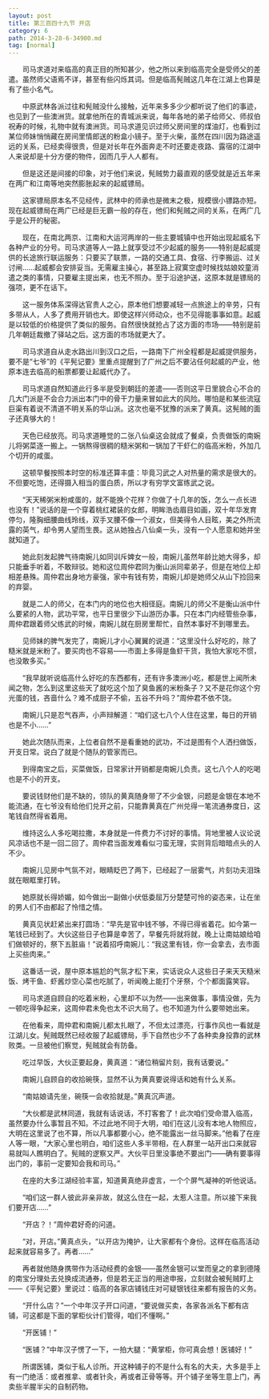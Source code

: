 ```yaml
---
layout: post
title: 第三百四十九节 开店
category: 6
path: 2014-3-28-6-34900.md
tag: [normal]
---
```


　　司马求道对来临高的真正目的所知甚少，他之所以来到临高完全是受师父的差遣。虽然师父语焉不详，甚至有些闪烁其词。但是临高髡贼这几年在江湖上也算是有了些小名气。

　　中原武林各派过往和髡贼没什么接触，近年来多多少少都听说了他们的事迹，也见到了一些澳洲货。就拿他所在的青城派来说，每年各地的弟子给师父、师叔伯祝寿的时候，礼物中就有澳洲货。司马求道见识过师父房间里的煤油灯，也看到过某位师妹悄悄藏在房间里情郎送的粉盒小镜子。至于火柴，虽然在四川因为路途遥远的关系，已经卖得很贵，但是对长年在外面奔走不时还要走夜路、露宿的江湖中人来说却是十分方便的物件，因而几乎人人都有。

　　但是这还是间接的印象，对于他们来说，髡贼势力最直观的感受就是近五年来在两广和江南等地突然膨胀起来的起威镖局。

　　这家镖局原本名不见经传，武林中的师承也是微末之极，规模很小镖路亦短。现在起威镖局在两广已经是巨无霸一般的存在，他们和髡贼之间的关系，在两广几乎是公开的秘密。

　　现在，在南北两京、江南和大运河两岸的一些主要城镇中也开始出现起威名下各种产业的分号。司马求道等人一路上就享受过不少起威的服务——特别是起威提供的长途旅行联运服务：只要买了联票，一路的交通工具、食宿、行李搬运、过关讨闸……起威都会安排妥当。无需雇主操心，甚至路上寂寞空虚时候找姑娘姣童消遣之类的事情，只要雇主提出来，也无不照办。至于沿途护送，这原本就是镖局的强项，更不在话下。

　　这一服务体系深得达官贵人之心，原本他们想要减轻一点旅途上的辛劳，只有多带从人，人多了费用开销也大。即使这样兴师动众，也不见得能事事如意。起威是以较低的价格提供了类似的服务。自然很快就抢占了这方面的市场——特别是前几年朝廷裁撤了驿站之后。这方面的市场就更大了。

　　司马求道自从走水路出川到汉口之后，一路南下广州全程都是起威提供服务，要不是“七爷”的《平髡记要》里重点提醒到了广州之后不要沾任何起威的产业，他原本连去临高的船票都要让起威代办了。

　　司马求道自然知道此行多半是受到朝廷的差遣——否则这平日里貌合心不合的几大门派是不会合力派出本门中的骨干力量来冒如此大的风险。哪怕是和某些流寇巨渠有着说不清道不明关系的华山派。这次也毫不犹豫的派来了黄真。这髡贼的面子还真够大的！

　　天色已经放亮。司马求道睡觉的二张八仙桌这会就成了餐桌，负责做饭的南婉儿将粥菜逐一搬上。一锅熬得很稠的糙米粥和一锅加了干虾仁的临高米粉，外加几个切开的咸蛋。

　　这顿早餐按照本时空的标准还算丰盛：毕竟习武之人对热量的需求是很大的。不但要吃饱，还得摄入相当的蛋白质，所以才有穷学文富练武之说。

　　“天天稀粥米粉咸蛋的，就不能换个花样？你做了十几年的饭，怎么一点长进也没有！”说话的是一个穿着桃红裙装的女郎，明眸浩齿眉目如画，双十年华发育停匀，隆胸细腰曲线玲线，双手叉腰不像一个淑女，但美得令人目眩，美之外所流露的英气，却令男人望而生畏。这从她独占八仙桌一头，没有一个人愿意和她并坐就知道了。

　　她此刻发起脾气待南婉儿如同训斥婢女一般，南婉儿虽然年龄比她大得多，却只能垂手听着，不敢辩驳。她和这位周仲君同为衡山派同辈弟子，但是在地位上却相差悬殊。周仲君出身地方豪强，家中有钱有势，南婉儿却是她师父从山下捡回来的弃婴。

　　就是二人的师父，在本门内的地位也大相径庭。南婉儿的师父不是衡山派中什么要紧的人物，武功平常，也平日里很少下山游历办事。只在本门内经管些杂事，周仲君跟着师父练武的时候，南婉儿就在厨房里帮忙，自然本事好不到哪里去。

　　见师妹的脾气发完了，南婉儿才小心翼翼的说道：“这里没什么好吃的，除了糙米就是米粉了。要买肉也不容易——市面上多得是鱼虾干货，我怕大家吃不惯，也没敢多买。”

　　“我早就听说临高什么好吃的东西都有，还有许多澳洲小吃，都是世上闻所未闻之物，怎么到这里这些天了就吃这个加了臭鱼酱的米粉条子？又不是花你这个穷光蛋的钱，吝啬什么？难不成厨子不偷，五谷不升吗？”周仲君不依不饶。

　　南婉儿只是忍气吞声，小声辩解道：“咱们这七八个人住在这里，每日的开销也是不小……”

　　她此次随队而来，上位者自然不是看重她的武功，不过是图有个人洒扫做饭，开支日常。说白了就是个随队的管家而已。

　　到得南宝之后，买菜做饭，日常家计开销都是南婉儿负责。这七八个人的吃喝也是不小的开支。

　　要说钱财他们是不缺的，领队的黄真随身带了不少金银，问题是金银在本地不能流通，在七爷没有给他们兑开之前，只能靠黄真在广州兑得一笔流通券度日，这笔钱自然得省着用。

　　维持这么人多吃喝拉撒，本身就是一件费力不讨好的事情。背地里被人议论说风凉话也不是一回二回了。周仲君当面发难看似刁蛮无理，实则背后暗暗点头的人不少。

　　南婉儿见房中气氛不对，眼睛眨巴了两下，已经起了一层雾气，片刻功夫泪珠就在眼眶里打转。

　　她原就长得娇媚，如今做出一副做小伏低委屈万分楚楚可怜的姿态来，让在坐的男人们不由都起了怜惜之情。

　　黄真见状赶紧出来打圆场：“早先是官中钱不够，不得已得省着花。如今第一笔钱已经到了。大伙这些日子也算是幸苦了，早餐先将就将就，晚上让南姑娘给咱们做顿好的，祭下五脏庙！”说着招呼南婉儿：“我这里有钱，你一会拿去，去市面上买些肉来。”

　　这番话一说，屋中原本尴尬的气氛才松下来，实话说众人这些日子来天天糙米饭、烤干鱼、虾酱炒空心菜也吃腻了，听闻晚上能打个牙祭，个个都面露笑容。

　　司马求道自顾自的吃着米粉，心里却不以为然——出来做事，事情没做，先为一顿吃得争起来，这周仲君未免也太不识大局了。也不知道为什么要带她出来。

　　在他看来，周仲君和南婉儿都太扎眼了，不但太过漂亮，行事作风也一看就是江湖儿女。髡贼既然已经收服了起威镖局，手下自然也少不了各种卖身投靠的武林败类。一旦被他们察觉，髡贼就会有防备。

　　吃过早饭，大伙正要起身，黄真道：“诸位稍留片刻，我有话要说。”

　　南婉儿自顾自的收拾碗筷，显然不认为黄真要说得话和她有什么关系。

　　“南姑娘请先坐，碗筷一会收拾就是。”黄真沉声道。

　　“大伙都是武林同道，我就有话说话，不打客套了！此次咱们受命潜入临高，虽然要办什么事暂且不知。不过此地不同于大明，咱们在这儿没有本地人物照应，大明在这里说了也不算，所以凡事都要小心，绝不能露出一丝马脚来。”他看了在座人等一眼，“大家心里也明白，咱们这些人多半带相，在人群里一站开出口来就容易就叫人瞧明白了。髡贼的逻察又严。大伙平日里没事绝不要出门——确有要事得出门的，事前一定要知会我和司马。”

　　在座的大多江湖经验丰富，知道黄真绝非虚言，一个个屏气凝神的听他说话。

　　“咱们这一群人彼此非亲非故，就这么住在一起，太惹人注意。所以接下来我们要开店……”

　　“开店？！”周仲君好奇的问道。

　　“对，开店。”黄真点头，“以开店为掩护，让大家都有个身份。这样在临高活动起来就容易多了。再者……”

　　再者就他随身携带作为活动经费的金银——虽然金银可以堂而皇之的拿到德隆的南宝分理处去兑换成流通券，但是若无正当的用途申报，立刻就会被髡贼盯上——《平髡记要》里说过：临高的各家店铺钱庄对可疑银钱往来都有报告的义务。

　　“开什么店？”一个中年汉子开口问道，“要说做买卖，各家各派名下都有店铺，可这都是下面的掌柜伙计们管得，咱们不懂啊。”

　　“开医铺！”

　　“医铺？”中年汉子愣了一下，一拍大腿：“黄掌柜，你可真会想！医铺好！”

　　所谓医铺，类似于私人诊所。开这种铺子的不是什么有名的大夫，大多是手上有一门绝活：或者推拿、或者针灸，再或者正骨等等。开个铺子坐等生意上门，再卖些半腥半尖的自制药物。